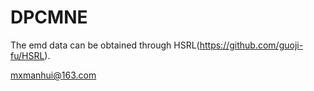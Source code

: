 # DPCMNE

The emd  data can be obtained through HSRL(https://github.com/guoji-fu/HSRL).

mxmanhui@163.com
